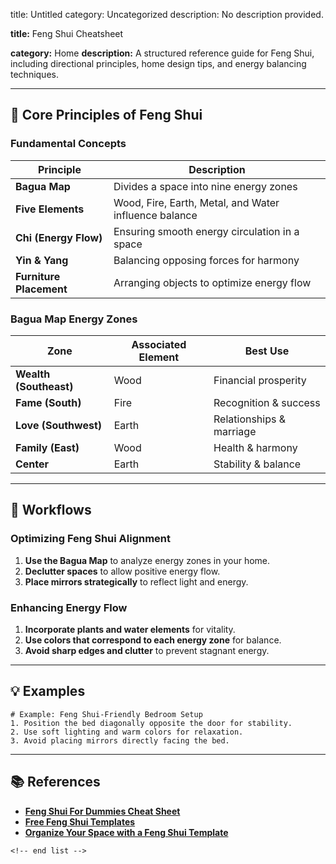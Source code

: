 title: Untitled
category: Uncategorized
description: No description provided.

**title:** Feng Shui Cheatsheet

**category:** Home
**description:** A structured reference guide for Feng Shui, including directional principles, home design tips, and energy balancing techniques.

---

## 🏡 **Core Principles of Feng Shui**

### **Fundamental Concepts**

| Principle                     | Description                                           |
| ----------------------------- | ----------------------------------------------------- |
| **Bagua Map**           | Divides a space into nine energy zones                |
| **Five Elements**       | Wood, Fire, Earth, Metal, and Water influence balance |
| **Chi (Energy Flow)**   | Ensuring smooth energy circulation in a space         |
| **Yin & Yang**          | Balancing opposing forces for harmony                 |
| **Furniture Placement** | Arranging objects to optimize energy flow             |

### **Bagua Map Energy Zones**

| Zone                         | Associated Element | Best Use                 |
| ---------------------------- | ------------------ | ------------------------ |
| **Wealth (Southeast)** | Wood               | Financial prosperity     |
| **Fame (South)**       | Fire               | Recognition & success    |
| **Love (Southwest)**   | Earth              | Relationships & marriage |
| **Family (East)**      | Wood               | Health & harmony         |
| **Center**             | Earth              | Stability & balance      |

---

## 🔄 **Workflows**

### **Optimizing Feng Shui Alignment**

1. **Use the Bagua Map** to analyze energy zones in your home.
2. **Declutter spaces** to allow positive energy flow.
3. **Place mirrors strategically** to reflect light and energy.

### **Enhancing Energy Flow**

1. **Incorporate plants and water elements** for vitality.
2. **Use colors that correspond to each energy zone** for balance.
3. **Avoid sharp edges and clutter** to prevent stagnant energy.

---

## 💡 **Examples**

```plaintext
# Example: Feng Shui-Friendly Bedroom Setup
1. Position the bed diagonally opposite the door for stability.  
2. Use soft lighting and warm colors for relaxation.  
3. Avoid placing mirrors directly facing the bed.  
```

---

## 📚 **References**

- **[Feng Shui For Dummies Cheat Sheet](https://www.dummies.com/article/home-auto-hobbies/home-improvement-appliances/decorating/feng-shui-for-dummies-cheat-sheet-208822/)**
- **[Free Feng Shui Templates](https://fengshuimasteryinstitute.com/feng-shui-templates/)**
- **[Organize Your Space with a Feng Shui Template](https://www.i-deal-lifestyle.com/uploads/6/0/7/4/6074703/organize_your_space_with_a_feng_shui_template_by_marla_stone.pdf)**

```
<!-- end list -->
```